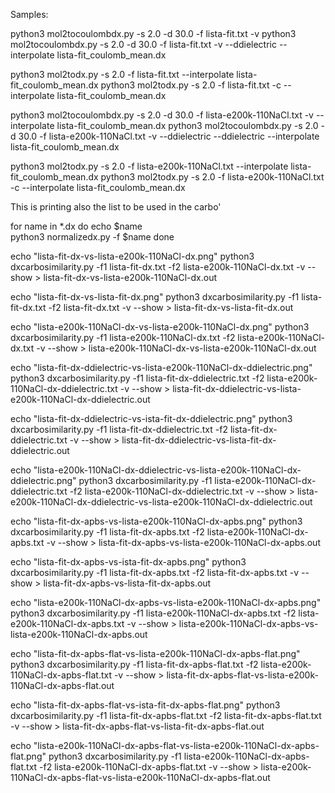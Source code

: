 Samples:

python3 mol2tocoulombdx.py -s 2.0 -d 30.0 -f lista-fit.txt -v 
python3 mol2tocoulombdx.py -s 2.0 -d 30.0 -f lista-fit.txt -v --ddielectric --interpolate lista-fit_coulomb_mean.dx

python3 mol2todx.py -s 2.0 -f lista-fit.txt --interpolate lista-fit_coulomb_mean.dx
python3 mol2todx.py -s 2.0 -f lista-fit.txt -c --interpolate lista-fit_coulomb_mean.dx

python3 mol2tocoulombdx.py -s 2.0 -d 30.0 -f lista-e200k-110NaCl.txt -v --interpolate lista-fit_coulomb_mean.dx
python3 mol2tocoulombdx.py -s 2.0 -d 30.0 -f lista-e200k-110NaCl.txt -v --ddielectric --ddielectric --interpolate lista-fit_coulomb_mean.dx

python3 mol2todx.py -s 2.0 -f lista-e200k-110NaCl.txt --interpolate lista-fit_coulomb_mean.dx
python3 mol2todx.py -s 2.0 -f lista-e200k-110NaCl.txt -c --interpolate lista-fit_coulomb_mean.dx

This is printing also the list to be used in the carbo'

for name in *.dx 
do 
  echo $name  
  python3 normalizedx.py -f $name
done

echo "lista-fit-dx-vs-lista-e200k-110NaCl-dx.png"
python3 dxcarbosimilarity.py -f1 lista-fit-dx.txt -f2 lista-e200k-110NaCl-dx.txt -v --show > lista-fit-dx-vs-lista-e200k-110NaCl-dx.out

echo "lista-fit-dx-vs-lista-fit-dx.png"
python3 dxcarbosimilarity.py -f1 lista-fit-dx.txt -f2 lista-fit-dx.txt -v --show > lista-fit-dx-vs-lista-fit-dx.out

echo "lista-e200k-110NaCl-dx-vs-lista-e200k-110NaCl-dx.png"
python3 dxcarbosimilarity.py -f1 lista-e200k-110NaCl-dx.txt -f2 lista-e200k-110NaCl-dx.txt -v --show > lista-e200k-110NaCl-dx-vs-lista-e200k-110NaCl-dx.out


echo "lista-fit-dx-ddielectric-vs-lista-e200k-110NaCl-dx-ddielectric.png"
python3 dxcarbosimilarity.py -f1 lista-fit-dx-ddielectric.txt -f2 lista-e200k-110NaCl-dx-ddielectric.txt -v --show > lista-fit-dx-ddielectric-vs-lista-e200k-110NaCl-dx-ddielectric.out

echo "lista-fit-dx-ddielectric-vs-ista-fit-dx-ddielectric.png"
python3 dxcarbosimilarity.py -f1 lista-fit-dx-ddielectric.txt -f2 lista-fit-dx-ddielectric.txt -v --show > lista-fit-dx-ddielectric-vs-lista-fit-dx-ddielectric.out

echo "lista-e200k-110NaCl-dx-ddielectric-vs-lista-e200k-110NaCl-dx-ddielectric.png"
python3 dxcarbosimilarity.py -f1 lista-e200k-110NaCl-dx-ddielectric.txt -f2 lista-e200k-110NaCl-dx-ddielectric.txt -v --show > lista-e200k-110NaCl-dx-ddielectric-vs-lista-e200k-110NaCl-dx-ddielectric.out


echo "lista-fit-dx-apbs-vs-lista-e200k-110NaCl-dx-apbs.png"
python3 dxcarbosimilarity.py -f1 lista-fit-dx-apbs.txt -f2 lista-e200k-110NaCl-dx-apbs.txt -v --show > lista-fit-dx-apbs-vs-lista-e200k-110NaCl-dx-apbs.out

echo "lista-fit-dx-apbs-vs-ista-fit-dx-apbs.png"
python3 dxcarbosimilarity.py -f1 lista-fit-dx-apbs.txt -f2 lista-fit-dx-apbs.txt -v --show > lista-fit-dx-apbs-vs-lista-fit-dx-apbs.out

echo "lista-e200k-110NaCl-dx-apbs-vs-lista-e200k-110NaCl-dx-apbs.png"
python3 dxcarbosimilarity.py -f1 lista-e200k-110NaCl-dx-apbs.txt -f2 lista-e200k-110NaCl-dx-apbs.txt -v --show > lista-e200k-110NaCl-dx-apbs-vs-lista-e200k-110NaCl-dx-apbs.out


echo "lista-fit-dx-apbs-flat-vs-lista-e200k-110NaCl-dx-apbs-flat.png"
python3 dxcarbosimilarity.py -f1 lista-fit-dx-apbs-flat.txt -f2 lista-e200k-110NaCl-dx-apbs-flat.txt -v --show > lista-fit-dx-apbs-flat-vs-lista-e200k-110NaCl-dx-apbs-flat.out

echo "lista-fit-dx-apbs-flat-vs-ista-fit-dx-apbs-flat.png"
python3 dxcarbosimilarity.py -f1 lista-fit-dx-apbs-flat.txt -f2 lista-fit-dx-apbs-flat.txt -v --show > lista-fit-dx-apbs-flat-vs-lista-fit-dx-apbs-flat.out

echo "lista-e200k-110NaCl-dx-apbs-flat-vs-lista-e200k-110NaCl-dx-apbs-flat.png"
python3 dxcarbosimilarity.py -f1 lista-e200k-110NaCl-dx-apbs-flat.txt -f2 lista-e200k-110NaCl-dx-apbs-flat.txt -v --show > lista-e200k-110NaCl-dx-apbs-flat-vs-lista-e200k-110NaCl-dx-apbs-flat.out

